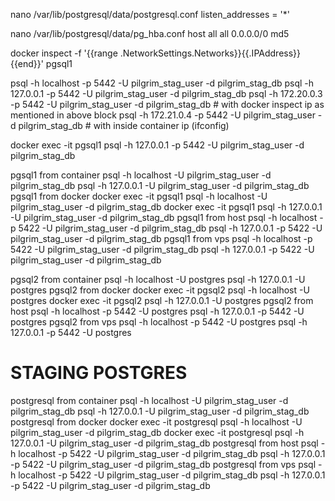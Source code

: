 nano /var/lib/postgresql/data/postgresql.conf
listen_addresses = '*'


nano /var/lib/postgresql/data/pg_hba.conf
host    all             all             0.0.0.0/0               md5


docker inspect -f '{{range .NetworkSettings.Networks}}{{.IPAddress}}{{end}}' pgsql1


psql -h localhost -p 5442 -U pilgrim_stag_user -d pilgrim_stag_db
psql -h 127.0.0.1 -p 5442 -U pilgrim_stag_user -d pilgrim_stag_db
psql -h 172.20.0.3 -p 5442 -U pilgrim_stag_user -d pilgrim_stag_db # with docker inspect ip as mentioned in above block
psql -h 172.21.0.4 -p 5442 -U pilgrim_stag_user -d pilgrim_stag_db # with inside container ip (ifconfig)


docker exec -it pgsql1 psql -h 127.0.0.1 -p 5442 -U pilgrim_stag_user -d pilgrim_stag_db


[//]: # (status          from container          from docker         from host          from vps)
[//]: # (pgsql1          YES                     YES                 YES                NO)
[//]: # (pgsql2          YES                     YES                 YES                NO)


pgsql1 from container   psql -h localhost -U pilgrim_stag_user -d pilgrim_stag_db                                   psql -h 127.0.0.1 -U pilgrim_stag_user -d pilgrim_stag_db
pgsql1 from docker      docker exec -it pgsql1 psql -h localhost -U pilgrim_stag_user -d pilgrim_stag_db            docker exec -it pgsql1 psql -h 127.0.0.1 -U pilgrim_stag_user -d pilgrim_stag_db
pgsql1 from host        psql -h localhost -p 5422 -U pilgrim_stag_user -d pilgrim_stag_db                           psql -h 127.0.0.1 -p 5422 -U pilgrim_stag_user -d pilgrim_stag_db
pgsql1 from vps         psql -h localhost -p 5422 -U pilgrim_stag_user -d pilgrim_stag_db                           psql -h 127.0.0.1 -p 5422 -U pilgrim_stag_user -d pilgrim_stag_db


pgsql2 from container   psql -h localhost -U postgres                                           psql -h 127.0.0.1 -U postgres
pgsql2 from docker      docker exec -it pgsql2 psql -h localhost -U postgres                    docker exec -it pgsql2 psql -h 127.0.0.1 -U postgres
pgsql2 from host        psql -h localhost -p 5442 -U postgres                                   psql -h 127.0.0.1 -p 5442 -U postgres
pgsql2 from vps         psql -h localhost -p 5442 -U postgres                                   psql -h 127.0.0.1 -p 5442 -U postgres


# STAGING POSTGRES
postgresql from container   psql -h localhost -U pilgrim_stag_user -d pilgrim_stag_db                                   psql -h 127.0.0.1 -U pilgrim_stag_user -d pilgrim_stag_db
postgresql from docker      docker exec -it postgresql psql -h localhost -U pilgrim_stag_user -d pilgrim_stag_db        docker exec -it postgresql psql -h 127.0.0.1 -U pilgrim_stag_user -d pilgrim_stag_db
postgresql from host        psql -h localhost -p 5422 -U pilgrim_stag_user -d pilgrim_stag_db                           psql -h 127.0.0.1 -p 5422 -U pilgrim_stag_user -d pilgrim_stag_db
postgresql from vps         psql -h localhost -p 5422 -U pilgrim_stag_user -d pilgrim_stag_db                           psql -h 127.0.0.1 -p 5422 -U pilgrim_stag_user -d pilgrim_stag_db
